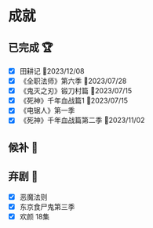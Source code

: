 # 成就

## 已完成 :trophy:

- [x] 田耕记 :date:2023/12/08
- [x] 《全职法师》第六季 :date:2023/07/28
- [x] 《鬼灭之刃》锻刀村篇 :date:2023/07/15
- [x] 《死神》千年血战篇1   :date:2023/07/15
- [x] 《电锯人》第一季
- [x] 《死神》千年血战篇第二季 :date:2023/11/02

## 候补 :memo:

## 弃剧 :no_entry_sign:

- [x] 恶魔法则
- [x] 东京食尸鬼第三季
- [x] 欢颜 18集